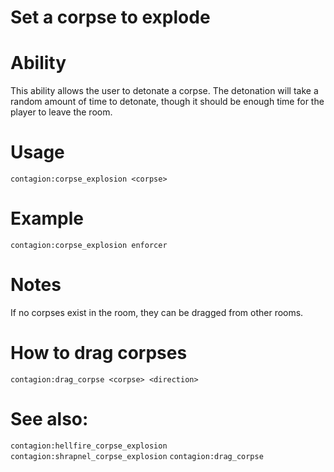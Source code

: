 # Set a corpse to explode

# Ability
This ability allows the user to detonate a corpse. The detonation will take a random amount of time to detonate, though it should be enough time for the player to leave the room.

# Usage
`contagion:corpse_explosion <corpse>`

# Example
`contagion:corpse_explosion enforcer`

# Notes
If no corpses exist in the room, they can be dragged from other rooms.

# How to drag corpses
`contagion:drag_corpse <corpse> <direction>`

# See also:
`contagion:hellfire_corpse_explosion`
`contagion:shrapnel_corpse_explosion`
`contagion:drag_corpse`
